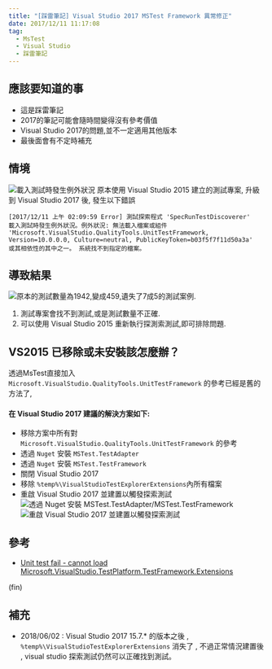 ```yaml
---
title: "[踩雷筆記] Visual Studio 2017 MSTest Framework 異常修正"
date: 2017/12/11 11:17:08
tag:
  - MsTest
  - Visual Studio
  - 踩雷筆記
---
```

## 應該要知道的事

- 這是踩雷筆記
- 2017的筆記可能會隨時間變得沒有參考價值
- Visual Studio 2017的問題,並不一定適用其他版本
- 最後面會有不定時補充

## 情境

![載入測試時發生例外狀況](https://i.imgur.com/FDDtc9V.jpg)
原本使用 Visual Studio 2015 建立的測試專案,
升級到 Visual Studio 2017 後, 發生以下錯誤
```
[2017/12/11 上午 02:09:59 Error] 測試探索程式 'SpecRunTestDiscoverer' 
載入測試時發生例外狀況。例外狀況: 無法載入檔案或組件 
'Microsoft.VisualStudio.QualityTools.UnitTestFramework,
Version=10.0.0.0, Culture=neutral, PublicKeyToken=b03f5f7f11d50a3a'
或其相依性的其中之一。 系統找不到指定的檔案。
```

## 導致結果

![原本的測試數量為1942,變成459,遺失了7成5的測試案例.](https://i.imgur.com/2REPRzG.jpg)
1. 測試專案會找不到測試,或是測試數量不正確.
2. 可以使用 Visual Studio 2015 重新執行探測索測試,即可排除問題.

## VS2015 已移除或未安裝該怎麼辦？

透過MsTest直接加入 
`Microsoft.VisualStudio.QualityTools.UnitTestFramework` 
的參考已經是舊的方法了, 
#### 在 Visual Studio 2017 建議的解決方案如下:
* 移除方案中所有對 `Microsoft.VisualStudio.QualityTools.UnitTestFramework` 的參考
* 透過 `Nuget` 安裝 `MSTest.TestAdapter` 
* 透過 `Nuget` 安裝 `MSTest.TestFramework`
* 關閉 Visual Studio 2017
* 移除 `%temp%\VisualStudioTestExplorerExtensions`內所有檔案
* 重啟 Visual Studio 2017 並建置以觸發探索測試
![透過 Nuget 安裝 MSTest.TestAdapter/MSTest.TestFramework](https://i.imgur.com/RPI77KN.jpg)
![重啟 Visual Studio 2017 並建置以觸發探索測試](https://i.imgur.com/JQ7zf2S.jpg)

## 參考
- [Unit test fail - cannot load Microsoft.VisualStudio.TestPlatform.TestFramework.Extensions](https://developercommunity.visualstudio.com/content/problem/14673/unit-test-fail-cannot-load-microsoftvisualstudiote.html)

(fin)

## 補充 
- 2018/06/02 : 
Visual Studio 2017 15.7.* 的版本之後 ,
`%temp%\VisualStudioTestExplorerExtensions` 消失了 ,
不過正常情況建置後 , visual studio 探索測試仍然可以正確找到測試。
